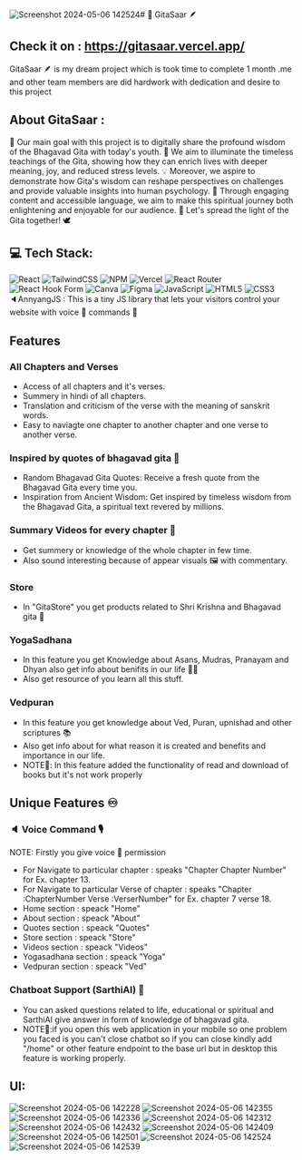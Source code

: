 ![Screenshot 2024-05-06 142524](https://github.com/Darshanjasani73/GitaSaar/assets/167104440/52f2214f-1bed-4fc4-b2cd-0618bebc84e8)# 🪈 GitaSaar 🪶

## Check it on : https://gitasaar.vercel.app/

GitaSaar 🪶 is my dream project which is took time to complete 1 month .me and other team members are did hardwork with dedication and desire to this project

## About GitaSaar : 

🌟 Our main goal with this project is to digitally share the profound wisdom of the Bhagavad Gita with today's youth. 📱 We aim to illuminate the timeless teachings of the Gita, showing how they can enrich lives with deeper meaning, joy, and reduced stress levels. 💡 Moreover, we aspire to demonstrate how Gita's wisdom can reshape perspectives on challenges and provide valuable insights into human psychology. 🧠 Through engaging content and accessible language, we aim to make this spiritual journey both enlightening and enjoyable for our audience. 🌺 Let's spread the light of the Gita together! 🕊️

## 💻 Tech Stack:
![React](https://img.shields.io/badge/react-%2320232a.svg?style=for-the-badge&logo=react&logoColor=%2361DAFB)
![TailwindCSS](https://img.shields.io/badge/tailwindcss-%2338B2AC.svg?style=for-the-badge&logo=tailwind-css&logoColor=white)
![NPM](https://img.shields.io/badge/NPM-%23CB3837.svg?style=for-the-badge&logo=npm&logoColor=white)
![Vercel](https://img.shields.io/badge/vercel-%23000000.svg?style=for-the-badge&logo=vercel&logoColor=white)
![React Router](https://img.shields.io/badge/React_Router-CA4245?style=for-the-badge&logo=react-router&logoColor=white) 
![React Hook Form](https://img.shields.io/badge/React%20Hook%20Form-%23EC5990.svg?style=for-the-badge&logo=reacthookform&logoColor=white)
![Canva](https://img.shields.io/badge/Canva-%2300C4CC.svg?style=for-the-badge&logo=Canva&logoColor=white) 
![Figma](https://img.shields.io/badge/figma-%23F24E1E.svg?style=for-the-badge&logo=figma&logoColor=white)
![JavaScript](https://img.shields.io/badge/javascript-%23323330.svg?style=for-the-badge&logo=javascript&logoColor=%23F7DF1E)
![HTML5](https://img.shields.io/badge/html5-%23E34F26.svg?style=for-the-badge&logo=html5&logoColor=white)
![CSS3](https://img.shields.io/badge/css3-%231572B6.svg?style=for-the-badge&logo=css3&logoColor=white)<br/>
🔈AnnyangJS : This is a tiny JS library that lets your visitors control your website with voice 🎤 commands 💬

## Features 

### All Chapters and Verses 
- Access of all chapters and it's verses.
- Summery in hindi of all chapters.
- Translation and criticism of the verse with the meaning of sanskrit words.
- Easy to naviagte one chapter to another chapter and one verse to another verse.
  
### Inspired by quotes of bhagavad gita 📙
- Random Bhagavad Gita Quotes: Receive a fresh quote from the Bhagavad Gita every time you.
- Inspiration from Ancient Wisdom: Get inspired by timeless wisdom from the Bhagavad Gita, a spiritual text revered by millions.

### Summary Videos for every chapter 🎥
- Get summery or knowledge of the whole chapter in few time.
- Also sound interesting because of appear visuals 🖼️ with commentary.

### Store
- In "GitaStore" you get products related to Shri Krishna and Bhagavad gita 🏬

### YogaSadhana
- In this feature you get Knowledge about Asans, Mudras, Pranayam and Dhyan also get info about benifits in our life 🧘🏻
- Also get resource of you learn all this stuff.  

### Vedpuran
- In this feature you get knowledge about Ved, Puran, upnishad and other scriptures 📚
- Also get info about for what reason it is created and benefits and importance in our life.
- NOTE👀: In this feature added the functionality of read and download of books but it's not work properly

## Unique Features ♾️

### 🔈 Voice Command 🎙️
NOTE: Firstly you give voice 🎤 permission
- For Navigate to particular chapter : speaks "Chapter Chapter Number" for Ex. chapter 13.
- For Navigate to particular Verse of chapter : speaks "Chapter :ChapterNumber Verse :VerserNumber" for Ex. chapter 7 verse 18.
- Home section : speack "Home"
- About section : speack "About"
- Quotes section : speack "Quotes"
- Store section : speack "Store"
- Videos section : speack "Videos"
- Yogasadhana section : speack "Yoga"
- Vedpuran section : speack "Ved"

### Chatboat Support (SarthiAI) 🤖
- You can asked questions related to life, educational or spiritual and SarthiAI give answer in form of knowledge of bhagavad gita.
- NOTE👀:if you open this web application in your mobile so one problem you faced is you can't close chatbot so if you can close kindly add "/home" or other feature endpoint to the base url but in desktop this feature is working properly.

## UI:
![Screenshot 2024-05-06 142228](https://github.com/Darshanjasani73/GitaSaar/assets/167104440/afe14d99-1303-439c-a19c-3a284d82401d)
![Screenshot 2024-05-06 142355](https://github.com/Darshanjasani73/GitaSaar/assets/167104440/c276ba22-9ce5-4e39-b88a-f96efac1e466)
![Screenshot 2024-05-06 142336](https://github.com/Darshanjasani73/GitaSaar/assets/167104440/11861b7f-8500-4b6c-868c-f8cfca42af8b)
![Screenshot 2024-05-06 142312](https://github.com/Darshanjasani73/GitaSaar/assets/167104440/56010443-5d25-47a0-8ba2-245245aeedbb)
![Screenshot 2024-05-06 142432](https://github.com/Darshanjasani73/GitaSaar/assets/167104440/16a5edb7-5ba0-4d93-9934-7172dc3f1232)
![Screenshot 2024-05-06 142409](https://github.com/Darshanjasani73/GitaSaar/assets/167104440/070e68ed-3b40-4643-b609-affbd90b4897)
![Screenshot 2024-05-06 142501](https://github.com/Darshanjasani73/GitaSaar/assets/167104440/42f9f4cd-ee06-40c1-a6b0-a6c4e3eed034)
![Screenshot 2024-05-06 142524](https://github.com/Darshanjasani73/GitaSaar/assets/167104440/87f3db1f-bfda-481f-a518-63bacdc1e2a7)
![Screenshot 2024-05-06 142539](https://github.com/Darshanjasani73/GitaSaar/assets/167104440/30fa4b5d-2f7e-4cc8-a2aa-bd8b645884bb)





















